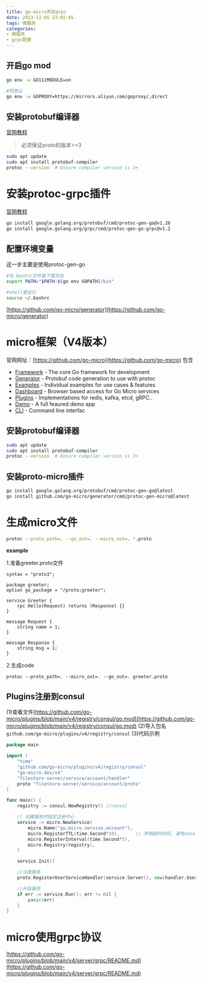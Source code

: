 ```yaml
---
title: go-micro开启grpc
date: 2023-12-05 23:01:45
tags: 微服务
categories: 
- 微服务
- grpc配置
---
```






## 开启go mod

```bash
go env -w GO111MODULE=on

#阿里云
go env -w GOPROXY=https://mirrors.aliyun.com/goproxy/,direct
```

## 安装protobuf编译器

[官网教程](https://grpc.io/docs/protoc-installation/)
> 必须保证proto的版本>=3

```bash
sudo apt update
sudo apt install protobuf-compiler
protoc --version  # Ensure compiler version is 3+
```

# 安装protoc-grpc插件
[官网教程](https://grpc.io/docs/languages/go/quickstart/)
```bash
go install google.golang.org/protobuf/cmd/protoc-gen-go@v1.28
go install google.golang.org/grpc/cmd/protoc-gen-go-grpc@v1.2
```

## 配置环境变量
这一步主要是使用protoc-gen-go
```bash
#在.bashrc文件最下面添加
export PATH="$PATH:$(go env GOPATH)/bin"

#shell里运行
source ~/.bashrc
```

[https://github.com/go-micro/generator](https://github.com/go-micro/generator)



# micro框架（V4版本）
官网网址：[https://github.com/go-micro](https://github.com/go-micro)
包含

- [Framework](https://github.com/go-micro/go-micro) - The core Go framework for development
- [Generator](https://github.com/go-micro/generator) - Protobuf code generation to use with protoc
- [Examples](https://github.com/go-micro/examples) - Individual examples for use cases & features
- [Dashboard](https://github.com/go-micro/dashboard) - Browser based access for Go Micro services
- [Plugins](https://github.com/go-micro/plugins) - Implementations for redis, kafka, etcd, gRPC..
- [Demo](https://github.com/go-micro/demo) - A full feaured demo app
- [CLI](https://github.com/go-micro/cli) - Command line interfac

## 安装protobuf编译器
```bash
sudo apt update
sudo apt install protobuf-compiler
protoc --version  # Ensure compiler version is 3+
```

## 安装proto-micro插件
```bash
go install google.golang.org/protobuf/cmd/protoc-gen-go@latest
go install github.com/go-micro/generator/cmd/protoc-gen-micro@latest
```

# 生成micro文件

```bash
protoc --proto_path=. --go_out=. --micro_out=. *.proto
```


**example**

1.准备greeter.proto文件
```
syntax = "proto3";

package greeter;
option go_package = "/proto;greeter";

service Greeter {
	rpc Hello(Request) returns (Response) {}
}

message Request {
	string name = 1;
}

message Response {
	string msg = 1;
}
```

2.生成code
```
protoc --proto_path=. --micro_out=. --go_out=. greeter.proto
```



## Plugins注册到consul

(1)查看文件[https://github.com/go-micro/plugins/blob/main/v4/registry/consul/go.mod](https://github.com/go-micro/plugins/blob/main/v4/registry/consul/go.mod)
(2)导入包名`github.com/go-micro/plugins/v4/registry/consul`
(3)代码示例
```go
package main

import (
    "time"
    "github.com/go-micro/plugins/v4/registry/consul"
    "go-micro.dev/v4"
    "filestore-server/service/account/handler"
    proto "filestore-server/service/account/proto"
)

func main() {
    registry := consul.NewRegistry() //consul

    // 创建服务时指定注册中心
    service := micro.NewService(
        micro.Name("go.micro.service.account"),
        micro.RegisterTTL(time.Second*10),      // 声明超时时间, 避免consul不主动删掉已失去心跳的服务节点
		micro.RegisterInterval(time.Second*5),
        micro.Registry(registry),
    )

    service.Init()

    //注册服务
    proto.RegisterUserServiceHandler(service.Server(), new(handler.User))

    //开启服务
    if err := service.Run(); err != nil {
        panic(err)
    }
}
```


# micro使用grpc协议
[https://github.com/go-micro/plugins/blob/main/v4/server/grpc/README.md](https://github.com/go-micro/plugins/blob/main/v4/server/grpc/README.md)

